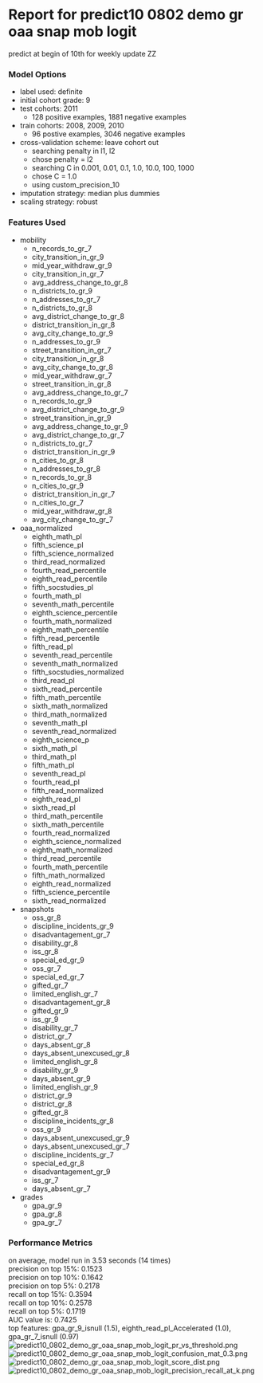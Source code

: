 # Report for predict10 0802 demo gr oaa snap mob logit
predict at begin of 10th for weekly update ZZ

### Model Options
* label used: definite
* initial cohort grade: 9
* test cohorts: 2011
	 * 128 positive examples, 1881 negative examples
* train cohorts: 2008, 2009, 2010
	 * 96 postive examples, 3046 negative examples
* cross-validation scheme: leave cohort out
	 * searching penalty in l1, l2
	 * chose penalty = l2
	 * searching C in 0.001, 0.01, 0.1, 1.0, 10.0, 100, 1000
	 * chose C = 1.0
	 * using custom_precision_10
* imputation strategy: median plus dummies
* scaling strategy: robust

### Features Used
* mobility
	 * n_records_to_gr_7
	 * city_transition_in_gr_9
	 * mid_year_withdraw_gr_9
	 * city_transition_in_gr_7
	 * avg_address_change_to_gr_8
	 * n_districts_to_gr_9
	 * n_addresses_to_gr_7
	 * n_districts_to_gr_8
	 * avg_district_change_to_gr_8
	 * district_transition_in_gr_8
	 * avg_city_change_to_gr_9
	 * n_addresses_to_gr_9
	 * street_transition_in_gr_7
	 * city_transition_in_gr_8
	 * avg_city_change_to_gr_8
	 * mid_year_withdraw_gr_7
	 * street_transition_in_gr_8
	 * avg_address_change_to_gr_7
	 * n_records_to_gr_9
	 * avg_district_change_to_gr_9
	 * street_transition_in_gr_9
	 * avg_address_change_to_gr_9
	 * avg_district_change_to_gr_7
	 * n_districts_to_gr_7
	 * district_transition_in_gr_9
	 * n_cities_to_gr_8
	 * n_addresses_to_gr_8
	 * n_records_to_gr_8
	 * n_cities_to_gr_9
	 * district_transition_in_gr_7
	 * n_cities_to_gr_7
	 * mid_year_withdraw_gr_8
	 * avg_city_change_to_gr_7
* oaa_normalized
	 * eighth_math_pl
	 * fifth_science_pl
	 * fifth_science_normalized
	 * third_read_normalized
	 * fourth_read_percentile
	 * eighth_read_percentile
	 * fifth_socstudies_pl
	 * fourth_math_pl
	 * seventh_math_percentile
	 * eighth_science_percentile
	 * fourth_math_normalized
	 * eighth_math_percentile
	 * fifth_read_percentile
	 * fifth_read_pl
	 * seventh_read_percentile
	 * seventh_math_normalized
	 * fifth_socstudies_normalized
	 * third_read_pl
	 * sixth_read_percentile
	 * fifth_math_percentile
	 * sixth_math_normalized
	 * third_math_normalized
	 * seventh_math_pl
	 * seventh_read_normalized
	 * eighth_science_p
	 * sixth_math_pl
	 * third_math_pl
	 * fifth_math_pl
	 * seventh_read_pl
	 * fourth_read_pl
	 * fifth_read_normalized
	 * eighth_read_pl
	 * sixth_read_pl
	 * third_math_percentile
	 * sixth_math_percentile
	 * fourth_read_normalized
	 * eighth_science_normalized
	 * eighth_math_normalized
	 * third_read_percentile
	 * fourth_math_percentile
	 * fifth_math_normalized
	 * eighth_read_normalized
	 * fifth_science_percentile
	 * sixth_read_normalized
* snapshots
	 * oss_gr_8
	 * discipline_incidents_gr_9
	 * disadvantagement_gr_7
	 * disability_gr_8
	 * iss_gr_8
	 * special_ed_gr_9
	 * oss_gr_7
	 * special_ed_gr_7
	 * gifted_gr_7
	 * limited_english_gr_7
	 * disadvantagement_gr_8
	 * gifted_gr_9
	 * iss_gr_9
	 * disability_gr_7
	 * district_gr_7
	 * days_absent_gr_8
	 * days_absent_unexcused_gr_8
	 * limited_english_gr_8
	 * disability_gr_9
	 * days_absent_gr_9
	 * limited_english_gr_9
	 * district_gr_9
	 * district_gr_8
	 * gifted_gr_8
	 * discipline_incidents_gr_8
	 * oss_gr_9
	 * days_absent_unexcused_gr_9
	 * days_absent_unexcused_gr_7
	 * discipline_incidents_gr_7
	 * special_ed_gr_8
	 * disadvantagement_gr_9
	 * iss_gr_7
	 * days_absent_gr_7
* grades
	 * gpa_gr_9
	 * gpa_gr_8
	 * gpa_gr_7

### Performance Metrics
on average, model run in 3.53 seconds (14 times) <br/>precision on top 15%: 0.1523 <br/>precision on top 10%: 0.1642 <br/>precision on top 5%: 0.2178 <br/>recall on top 15%: 0.3594 <br/>recall on top 10%: 0.2578 <br/>recall on top 5%: 0.1719 <br/>AUC value is: 0.7425 <br/>top features: gpa_gr_9_isnull (1.5), eighth_read_pl_Accelerated (1.0), gpa_gr_7_isnull (0.97)
![predict10_0802_demo_gr_oaa_snap_mob_logit_pr_vs_threshold.png](figs/predict10_0802_demo_gr_oaa_snap_mob_logit_pr_vs_threshold.png)
![predict10_0802_demo_gr_oaa_snap_mob_logit_confusion_mat_0.3.png](figs/predict10_0802_demo_gr_oaa_snap_mob_logit_confusion_mat_0.3.png)
![predict10_0802_demo_gr_oaa_snap_mob_logit_score_dist.png](figs/predict10_0802_demo_gr_oaa_snap_mob_logit_score_dist.png)
![predict10_0802_demo_gr_oaa_snap_mob_logit_precision_recall_at_k.png](figs/predict10_0802_demo_gr_oaa_snap_mob_logit_precision_recall_at_k.png)
